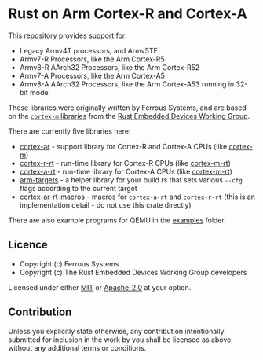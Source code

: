 # Rust on Arm Cortex-R and Cortex-A

This repository provides support for:

* Legacy Armv4T processors, and Armv5TE
* Armv7-R Processors, like the Arm Cortex-R5
* Armv8-R AArch32 Processors, like the Arm Cortex-R52
* Armv7-A Processors, like the Arm Cortex-A5
* Armv8-A AArch32 Processors, like the Arm Cortex-A53 running in 32-bit mode

These libraries were originally written by Ferrous Systems, and are based on the
[`cortex-m` libraries] from the [Rust Embedded Devices Working Group].

[`cortex-m` libraries]: https://github.com/rust-embedded/cortex-m
[Rust Embedded Devices Working Group]: https://github.com/rust-embedded

There are currently five libraries here:

* [cortex-ar](./cortex-ar/) - support library for Cortex-R and Cortex-A CPUs (like [cortex-m])
* [cortex-r-rt](./cortex-r-rt/) - run-time library for Cortex-R CPUs (like [cortex-m-rt])
* [cortex-a-rt](./cortex-a-rt/) - run-time library for Cortex-A CPUs (like [cortex-m-rt])
* [arm-targets](./arm-targets/) - a helper library for your build.rs that sets various `--cfg` flags according to the current target
* [cortex-ar-rt-macros](./cortex-ar-rt-macros/) - macros for `cortex-a-rt` and `cortex-r-rt` (this is an implementation detail - do not use this crate directly)

There are also example programs for QEMU in the [examples](./examples/) folder.

[cortex-m]: https://crates.io/crates/cortex-m
[cortex-m-rt]: https://crates.io/crates/cortex-m-rt

## Licence

* Copyright (c) Ferrous Systems
* Copyright (c) The Rust Embedded Devices Working Group developers

Licensed under either [MIT](./LICENSE-MIT) or [Apache-2.0](./LICENSE-APACHE) at
your option.

## Contribution

Unless you explicitly state otherwise, any contribution intentionally submitted
for inclusion in the work by you shall be licensed as above, without any
additional terms or conditions.
